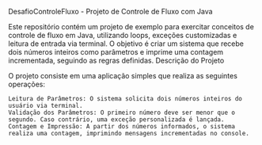 DesafioControleFluxo - Projeto de Controle de Fluxo com Java

Este repositório contém um projeto de exemplo para exercitar conceitos de controle de fluxo em Java, utilizando loops, exceções customizadas e leitura de entrada via terminal. O objetivo é criar um sistema que recebe dois números inteiros como parâmetros e imprime uma contagem incrementada, seguindo as regras definidas.
Descrição do Projeto

O projeto consiste em uma aplicação simples que realiza as seguintes operações:

    Leitura de Parâmetros: O sistema solicita dois números inteiros do usuário via terminal.
    Validação dos Parâmetros: O primeiro número deve ser menor que o segundo. Caso contrário, uma exceção personalizada é lançada.
    Contagem e Impressão: A partir dos números informados, o sistema realiza uma contagem, imprimindo mensagens incrementadas no console.
